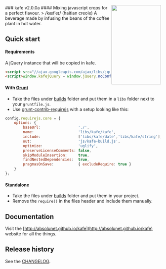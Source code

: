 <img align="right" src="http://absolunet.github.io/kafe/assets/logo-kafe.png" width="160" height="256" />
### kafe v2.0.0a
#### Mixing javascript crops for a perfect flavour.
> /kæfˈeɪ/ (haitian creole) A beverage made by infusing the beans of the coffee plant in hot water.

<br>

## Quick start

#### Requirements
A jQuery instance that will be copied in kafe.

```html
<script src="//ajax.googleapis.com/ajax/libs/jquery/2.0.3/jquery.min.js"></script>
<script>window.kafejQuery = window.jQuery.noConflict()</script>
```

#### With [Grunt](http://gruntjs.com/)
- Take the files under [builds](https://github.com/absolunet/kafe/tree/master/builds) folder and put them in a `libs` folder next to your `gruntfile.js`.
- Use [grunt-contrib-requirejs](https://github.com/gruntjs/grunt-contrib-requirejs) with a setup looking like this:

```js
config.requirejs.core = {
	options: {
		baseUrl:                 './',
		name:                    'libs/kafe/kafe',
		include:                 ['libs/kafe/date','libs/kafe/string'],
		out:                     'js/kafe-build.js',
		optimize:                'uglify',
		preserveLicenseComments: false,
		skipModuleInsertion:     true,
		findNestedDependencies:  true,
		pragmasOnSave:           { excludeRequire: true }
	}
};
```

#### Standalone
- Take the files under [builds](https://github.com/absolunet/kafe/tree/master/builds) folder and put them in your project.
- Remove the `require()` in the files header and include them manually.



## Documentation
Visit the [http://absolunet.github.io/kafe](http://absolunet.github.io/kafe) website for all the things.


## Release history
See the [CHANGELOG](https://github.com/absolunet/kafe/tree/master/CHANGELOG).
